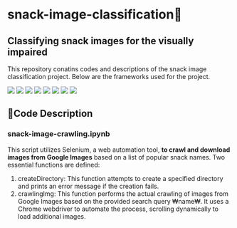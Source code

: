# snack-image-classification🍪
## Classifying snack images for the visually impaired 
This repository conatins codes and descriptions of the snack image classification project. Below are the frameworks used for the project. 

<div align="left">
   <img src="https://img.shields.io/badge/Python-3776AB?style=flat-square&logo=Python&logoColor=white"/>
   <img src="https://img.shields.io/badge/Jupyter-F37626?style=flat-square&logo=Jupyter&logoColor=white"/>
   <img src="https://img.shields.io/badge/Selenium-43B02A?style=flat-square&logo=Selenium&logoColor=white"/>
   <img src="https://img.shields.io/badge/OpenCV-5C3EE8?style=flat-square&logo=OpenCV&logoColor=white"/>
   <img src="https://img.shields.io/badge/numpy-%23013243.svg?style=for-the-badge&logo=numpy&logoColor=white"/>
   <img src="https://img.shields.io/badge/pandas-%23150458.svg?style=for-the-badge&logo=pandas&logoColor=white"/>
   <img src="https://img.shields.io/badge/TensorFlow-%23FF6F00.svg?style=for-the-badge&logo=TensorFlow&logoColor=white"/>
   <img src="https://img.shields.io/badge/Keras-%23D00000.svg?style=for-the-badge&logo=Keras&logoColor=white"/>
</div>

## 📄Code Description
### snack-image-crawling.ipynb
This script utilizes Selenium, a web automation tool, **to crawl and download images from Google Images** based on a list of popular snack names.
Two essential functions are defined:
  1. createDirectory: This function attempts to create a specified directory and prints an error message if the creation fails.
  2. crawlingImg: This function performs the actual crawling of images from Google Images based on the provided search query ₩name₩. It uses a Chrome webdriver to automate the process, scrolling dynamically to load additional images.
